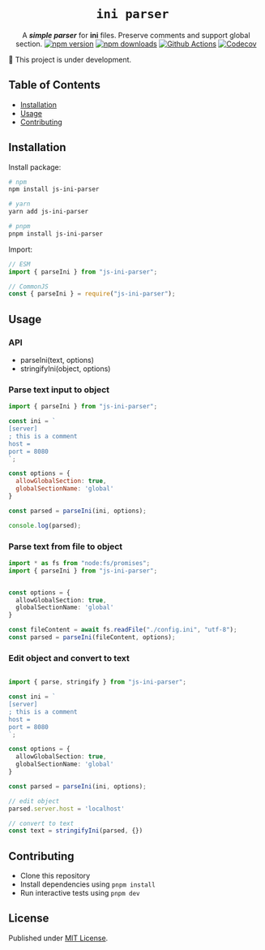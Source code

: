 <div align="center">

# `ini parser `

A ***simple parser*** for **ini** files. Preserve comments and support global section.
[![npm version][npm-version-src]][npm-version-href]
[![npm downloads][npm-downloads-src]][npm-downloads-href]
[![Github Actions][github-actions-src]][github-actions-href]
[![Codecov][codecov-src]][codecov-href]

</div>

🚧 This project is under development.

## Table of Contents
- [Installation](#installation)
- [Usage](#usage)
- [Contributing](#contributing)


## Installation
Install package:

```sh
# npm
npm install js-ini-parser

# yarn
yarn add js-ini-parser

# pnpm
pnpm install js-ini-parser
```

Import:

```js
// ESM
import { parseIni } from "js-ini-parser";

// CommonJS
const { parseIni } = require("js-ini-parser");
```

## Usage

### API
- parseIni(text, options)
- stringifyIni(object, options)


### Parse text input to object
```js
import { parseIni } from "js-ini-parser";

const ini = `
[server]
; this is a comment
host = 
port = 8080
`;

const options = {
  allowGlobalSection: true,
  globalSectionName: 'global'
}

const parsed = parseIni(ini, options);

console.log(parsed);
```

### Parse text from file to object
```ts
import * as fs from "node:fs/promises";
import { parseIni } from "js-ini-parser";


const options = {
  allowGlobalSection: true,
  globalSectionName: 'global'
}

const fileContent = await fs.readFile("./config.ini", "utf-8");
const parsed = parseIni(fileContent, options);


```

### Edit object and convert to text

```ts

import { parse, stringify } from "js-ini-parser";

const ini = `
[server]
; this is a comment
host =
port = 8080
`;

const options = {
  allowGlobalSection: true,
  globalSectionName: 'global'
}

const parsed = parseIni(ini, options);

// edit object
parsed.server.host = 'localhost'

// convert to text
const text = stringifyIni(parsed, {})


```


## Contributing
- Clone this repository
- Install dependencies using `pnpm install`
- Run interactive tests using `pnpm dev`


## License

Published under [MIT License](./LICENSE).

<!-- Badges -->
[npm-version-href]: https://npmjs.com/package/js-ini-parser
[npm-downloads-href]: https://npmjs.com/package/js-ini-parser
[npm-version-src]: https://img.shields.io/npm/v/js-ini-parser?style=flat-square
[npm-downloads-src]: https://img.shields.io/npm/dm/js-ini-parser?style=flat-square

[github-actions-src]: https://img.shields.io/github/workflow/status/thegostisdead/js-ini-parser/ci/main?style=flat-square
[github-actions-href]: https://github.com/thegostisdead/js-ini-parser/actions?query=workflow%3Aci
[codecov-src]: https://img.shields.io/codecov/c/gh/thegostisdead/js-ini-parser/main?style=flat-square
[codecov-href]: https://codecov.io/gh/thegostisdead/js-ini-parser
